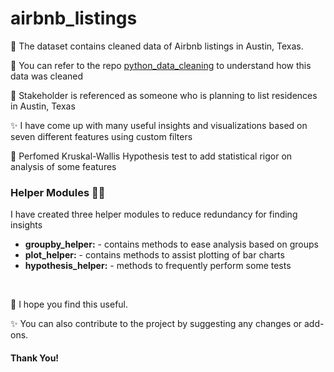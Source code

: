 # airbnb_listings

🧿 The dataset contains cleaned data of Airbnb listings in Austin, Texas. 

🔗 You can refer to the repo [python_data_cleaning](https://github.com/abhisingh91/python_data_cleaning) to understand how this data was cleaned 

🤵 Stakeholder is referenced as someone who is planning to list residences in Austin, Texas

✨ I have come up with many useful insights and visualizations based on seven different features using custom filters

🧪 Perfomed Kruskal-Wallis Hypothesis test to add statistical rigor on analysis of some features 

### Helper Modules 💁‍♂️
I have created three helper modules to reduce redundancy for finding insights
- **groupby_helper:** - contains methods to ease analysis based on groups
- **plot_helper:** - contains methods to assist plotting of bar charts
- **hypothesis_helper:** - methods to frequently perform some tests

<br>

🤝 I hope you find this useful. 

✨ You can also contribute to the project by suggesting any changes or add-ons.

#### Thank You! 
